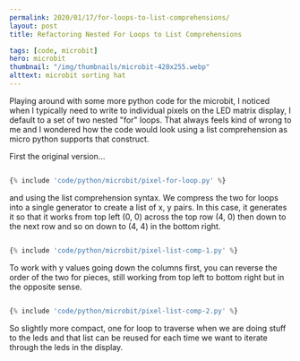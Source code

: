 ```yaml
---
permalink: 2020/01/17/for-loops-to-list-comprehensions/
layout: post
title: Refactoring Nested For Loops to List Comprehensions

tags: [code, microbit]
hero: microbit
thumbnail: "/img/thumbnails/microbit-420x255.webp"
alttext: microbit sorting hat
---
```


Playing around with some more python code for the microbit, I noticed when I typically need to write to individual pixels on the
LED matrix display, I default to a set of two nested "for" loops. That always feels kind of wrong to me and I wondered how the code
would look using a list comprehension as micro python supports that construct.

First the original version...

```python

{% include 'code/python/microbit/pixel-for-loop.py' %}

```

and using the list comprehension syntax. We compress the two for loops into a single generator to create a list of x, y pairs. In this case,
it generates it so that it works from top left (0, 0) across the top row (4, 0) then down to the next row and so on down to (4, 4) in the
bottom right.

```python

{% include 'code/python/microbit/pixel-list-comp-1.py' %}

```

To work with y values going down the columns first, you can reverse the order of the two for pieces, still working from top left to bottom right
but in the opposite sense.

```python

{% include 'code/python/microbit/pixel-list-comp-2.py' %}

```

So slightly more compact, one for loop to traverse when we are doing stuff to the leds and that list can be reused for each time we
want to iterate through the leds in the display.
